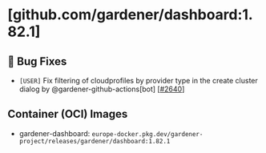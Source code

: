 # [github.com/gardener/dashboard:1.82.1]

## 🐛 Bug Fixes
- `[USER]` Fix filtering of cloudprofiles by provider type in the create cluster dialog by @gardener-github-actions[bot] [[#2640](https://github.com/gardener/dashboard/pull/2640)]


## Container (OCI) Images
- gardener-dashboard: `europe-docker.pkg.dev/gardener-project/releases/gardener/dashboard:1.82.1`
